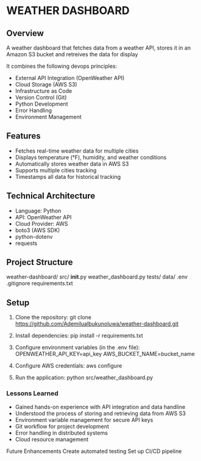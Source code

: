 # WEATHER DASHBOARD

## Overview
A weather dashboard that fetches data from a weather API, stores it in an Amazon S3 bucket and retreives the data for display

It combines the following devops principles:
- External API Integration (OpenWeather API)
- Cloud Storage (AWS S3)
- Infrastructure as Code
- Version Control (Git)
- Python Development
- Error Handling
- Environment Management

## Features
- Fetches real-time weather data for multiple cities
- Displays temperature (°F), humidity, and weather conditions
- Automatically stores weather data in AWS S3
- Supports multiple cities tracking
- Timestamps all data for historical tracking

## Technical Architecture
- Language: Python
- API: OpenWeather API
- Cloud Provider: AWS
- boto3 (AWS SDK)
- python-dotenv
- requests

## Project Structure
weather-dashboard/
  src/
    __init__.py
    weather_dashboard.py
  tests/
  data/
  .env
  .gitignore
  requirements.txt

## Setup
1. Clone the repository:
  git clone https://github.com/AdemiluaIbukunoluwa/weather-dashboard.git

2. Install dependencies:
  pip install -r requirements.txt

3. Configure environment variables (in the .env file):
  OPENWEATHER_API_KEY=api_key
  AWS_BUCKET_NAME=bucket_name

4. Configure AWS credentials:
  aws configure

5. Run the application:
  python src/weather_dashboard.py

### Lessons Learned
- Gained hands-on experience with API integration and data handline
- Understood the process of storing and retrieving data from AWS S3
- Environment variable management for secure API keys
- Git workflow for project development
- Error handling in distributed systems
- Cloud resource management

Future Enhancements
Create automated testing
Set up CI/CD pipeline
